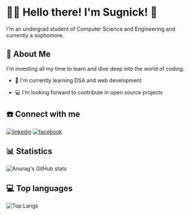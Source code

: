 
# 🧑‍💻 Hello there! I'm Sugnick! 👋
I'm an undergrad student of Computer Science and Engineering and currently a sophomore.
## 🚀 About Me
I'm investing all my time to learn and dive deep into the world of coding.


- 🧠 I'm currently learning DSA and web development

- 💻 I'm looking forward to contribute in open source projects



## ☎️ Connect with me
[![linkedin](https://img.shields.io/badge/linkedin-0A66C2?style=for-the-badge&logo=linkedin&logoColor=white)](https://www.linkedin.com/in/sugnick-pramanik-86a312205/)
[![facebook](https://img.shields.io/badge/Facebook-1877F2?style=for-the-badge&logo=facebook&logoColor=white)](https://www.facebook.com/sunny.pramanik.52)
## 📊 Statistics


![Anurag's GitHub stats](https://github-readme-stats.vercel.app/api?username=Sunny-2002&show_icons=true&theme=radical)


## 💻 Top languages

![Top Langs](https://github-readme-stats.vercel.app/api/top-langs/?username=Sunny-2002&show_icons=true&theme=radical)




